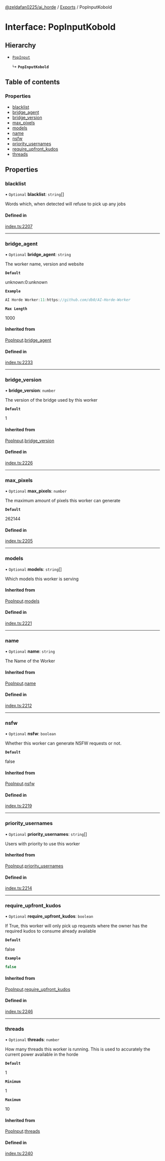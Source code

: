 [@zeldafan0225/ai_horde](../README.md) / [Exports](../modules.md) / PopInputKobold

# Interface: PopInputKobold

## Hierarchy

- [`PopInput`](PopInput.md)

  ↳ **`PopInputKobold`**

## Table of contents

### Properties

- [blacklist](PopInputKobold.md#blacklist)
- [bridge\_agent](PopInputKobold.md#bridge_agent)
- [bridge\_version](PopInputKobold.md#bridge_version)
- [max\_pixels](PopInputKobold.md#max_pixels)
- [models](PopInputKobold.md#models)
- [name](PopInputKobold.md#name)
- [nsfw](PopInputKobold.md#nsfw)
- [priority\_usernames](PopInputKobold.md#priority_usernames)
- [require\_upfront\_kudos](PopInputKobold.md#require_upfront_kudos)
- [threads](PopInputKobold.md#threads)

## Properties

### blacklist

• `Optional` **blacklist**: `string`[]

Words which, when detected will refuse to pick up any jobs

#### Defined in

[index.ts:2207](https://github.com/ZeldaFan0225/ai_horde/blob/af05e2d/index.ts#L2207)

___

### bridge\_agent

• `Optional` **bridge\_agent**: `string`

The worker name, version and website

**`Default`**

unknown:0:unknown

**`Example`**

```ts
AI Horde Worker:11:https://github.com/db0/AI-Horde-Worker
```

**`Max Length`**

1000

#### Inherited from

[PopInput](PopInput.md).[bridge_agent](PopInput.md#bridge_agent)

#### Defined in

[index.ts:2233](https://github.com/ZeldaFan0225/ai_horde/blob/af05e2d/index.ts#L2233)

___

### bridge\_version

• **bridge\_version**: `number`

The version of the bridge used by this worker

**`Default`**

1

#### Inherited from

[PopInput](PopInput.md).[bridge_version](PopInput.md#bridge_version)

#### Defined in

[index.ts:2226](https://github.com/ZeldaFan0225/ai_horde/blob/af05e2d/index.ts#L2226)

___

### max\_pixels

• `Optional` **max\_pixels**: `number`

The maximum amount of pixels this worker can generate

**`Default`**

262144

#### Defined in

[index.ts:2205](https://github.com/ZeldaFan0225/ai_horde/blob/af05e2d/index.ts#L2205)

___

### models

• `Optional` **models**: `string`[]

Which models this worker is serving

#### Inherited from

[PopInput](PopInput.md).[models](PopInput.md#models)

#### Defined in

[index.ts:2221](https://github.com/ZeldaFan0225/ai_horde/blob/af05e2d/index.ts#L2221)

___

### name

• `Optional` **name**: `string`

The Name of the Worker

#### Inherited from

[PopInput](PopInput.md).[name](PopInput.md#name)

#### Defined in

[index.ts:2212](https://github.com/ZeldaFan0225/ai_horde/blob/af05e2d/index.ts#L2212)

___

### nsfw

• `Optional` **nsfw**: `boolean`

Whether this worker can generate NSFW requests or not.

**`Default`**

false

#### Inherited from

[PopInput](PopInput.md).[nsfw](PopInput.md#nsfw)

#### Defined in

[index.ts:2219](https://github.com/ZeldaFan0225/ai_horde/blob/af05e2d/index.ts#L2219)

___

### priority\_usernames

• `Optional` **priority\_usernames**: `string`[]

Users with priority to use this worker

#### Inherited from

[PopInput](PopInput.md).[priority_usernames](PopInput.md#priority_usernames)

#### Defined in

[index.ts:2214](https://github.com/ZeldaFan0225/ai_horde/blob/af05e2d/index.ts#L2214)

___

### require\_upfront\_kudos

• `Optional` **require\_upfront\_kudos**: `boolean`

If True, this worker will only pick up requests where the owner has the required kudos to consume already available

**`Default`**

false

**`Example`**

```ts
false
```

#### Inherited from

[PopInput](PopInput.md).[require_upfront_kudos](PopInput.md#require_upfront_kudos)

#### Defined in

[index.ts:2246](https://github.com/ZeldaFan0225/ai_horde/blob/af05e2d/index.ts#L2246)

___

### threads

• `Optional` **threads**: `number`

How many threads this worker is running. This is used to accurately the current power available in the horde

**`Default`**

1

**`Minimum`**

1

**`Maximum`**

10

#### Inherited from

[PopInput](PopInput.md).[threads](PopInput.md#threads)

#### Defined in

[index.ts:2240](https://github.com/ZeldaFan0225/ai_horde/blob/af05e2d/index.ts#L2240)
